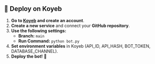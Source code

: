 ## 🚀 Deploy on Koyeb
1. **Go to [Koyeb](https://www.koyeb.com/) and create an account**.
2. **Create a new service** and connect your **GitHub repository**.
3. **Use the following settings:**
   - **Branch:** `main`
   - **Run Command:** `python bot.py`
4. **Set environment variables** in Koyeb (API_ID, API_HASH, BOT_TOKEN, DATABASE_CHANNEL).
5. **Deploy the bot!** 🚀
